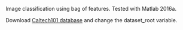 Image classification using bag of features. Tested with Matlab 2016a.

Download [Caltech101 database](http://www.vision.caltech.edu/Image_Datasets/Caltech101/101_ObjectCategories.tar.gz) and change the dataset_root variable.
